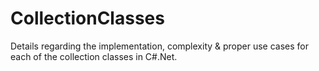 # CollectionClasses
Details regarding the implementation, complexity &amp; proper use cases for each of the collection classes in C#.Net.
